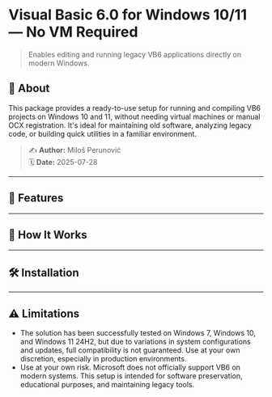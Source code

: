 # Visual Basic 6.0 for Windows 10/11 — No VM Required

> Enables editing and running legacy VB6 applications directly on modern Windows.

## 🧩 About

This package provides a ready-to-use setup for running and compiling VB6 projects on Windows 10 and 11, without needing virtual machines or manual OCX registration. It's ideal for maintaining old software, analyzing legacy code, or building quick utilities in a familiar environment.

> ✍️ **Author:** Miloš Perunović  
> 🗓️ **Date:** 2025-07-28

---

## 🚀 Features

---

## 📂 How It Works

---

## 🛠️ Installation

---

## ⚠️ Limitations

- The solution has been successfully tested on Windows 7, Windows 10, and Windows 11 24H2, but due to variations in system configurations and updates, full compatibility is not guaranteed. Use at your own discretion, especially in production environments.
- Use at your own risk. Microsoft does not officially support VB6 on modern systems. This setup is intended for software preservation, educational purposes, and maintaining legacy tools.

